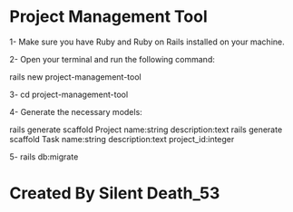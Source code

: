# Project Management Tool
1- Make sure you have Ruby and Ruby on Rails installed on your machine.

2- Open your terminal and run the following command:

rails new project-management-tool


3- cd project-management-tool

4- Generate the necessary models:

rails generate scaffold Project name:string description:text
rails generate scaffold Task name:string description:text project_id:integer

5- rails db:migrate

# Created By Silent Death_53
